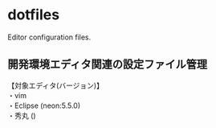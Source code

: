 # dotfiles
Editor configuration files.

## 開発環境エディタ関連の設定ファイル管理
【対象エディタ(バージョン)】  
・vim  
・Eclipse (neon:5.5.0)  
・秀丸 ()  
